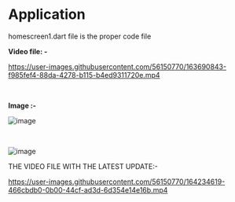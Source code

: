 # Application

homescreen1.dart file is the proper code file 

**Video file: -**





https://user-images.githubusercontent.com/56150770/163690843-f985fef4-88da-4278-b115-b4ed9311720e.mp4


<br>

**Image :-**

![image](https://user-images.githubusercontent.com/56150770/163690860-e4d361b4-5532-43d0-a3f8-181ab3995f73.png)


<br>


![image](https://user-images.githubusercontent.com/56150770/164234198-ad764e36-e645-4c5f-90dd-ae4f4ce25a57.png)




THE VIDEO FILE WITH THE LATEST UPDATE:-




https://user-images.githubusercontent.com/56150770/164234619-466cbdb0-0b00-44cf-ad3d-6d354e14e16b.mp4






